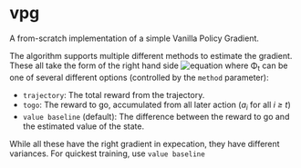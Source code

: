 # vpg
A from-scratch implementation of a simple Vanilla Policy Gradient.

The algorithm supports multiple different methods to estimate the gradient.  These all take the form of the right hand side
![equation](https://spinningup.openai.com/en/latest/_images/math/1485ca5baaa09ed99fbcc54ba600e36852afd36c.svg)
where &#934;<sub>t</sub> can be one of several different options (controlled by the `method` parameter):

 - `trajectory`: The total reward from the trajectory.
 - `togo`: The reward to go, accumulated from all later action (_a<sub>i</sub>_ for all _i &geq; t_)
 - `value baseline` (default): The difference between the reward to go and the estimated value of the state.

 While all these have the right gradient in expecation, they have different variances.  For quickest training, use `value baseline`
